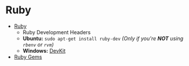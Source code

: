 # Ruby

- [Ruby](https://www.ruby-lang.org/en/)
  - Ruby Development Headers
  - **Ubuntu:** `sudo apt-get install ruby-dev` *(Only if you're __NOT__ using `rbenv` or `rvm`)*
  - **Windows:** [DevKit](http://rubyinstaller.org/)
- [Ruby Gems](https://rubygems.org/)  

